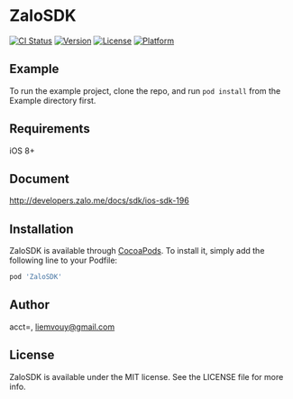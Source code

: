 # ZaloSDK

[![CI Status](http://img.shields.io/travis/acct<blob>=<NULL>/ZaloSDK.svg?style=flat)](https://travis-ci.org/acct<blob>=<NULL>/ZaloSDK)
[![Version](https://img.shields.io/cocoapods/v/ZaloSDK.svg?style=flat)](http://cocoapods.org/pods/ZaloSDK)
[![License](https://img.shields.io/cocoapods/l/ZaloSDK.svg?style=flat)](http://cocoapods.org/pods/ZaloSDK)
[![Platform](https://img.shields.io/cocoapods/p/ZaloSDK.svg?style=flat)](http://cocoapods.org/pods/ZaloSDK)

## Example

To run the example project, clone the repo, and run `pod install` from the Example directory first.

## Requirements
iOS 8+

## Document
http://developers.zalo.me/docs/sdk/ios-sdk-196

## Installation

ZaloSDK is available through [CocoaPods](http://cocoapods.org). To install
it, simply add the following line to your Podfile:

```ruby
pod 'ZaloSDK'
```

## Author

acct<blob>=<NULL>, liemvouy@gmail.com

## License

ZaloSDK is available under the MIT license. See the LICENSE file for more info.
